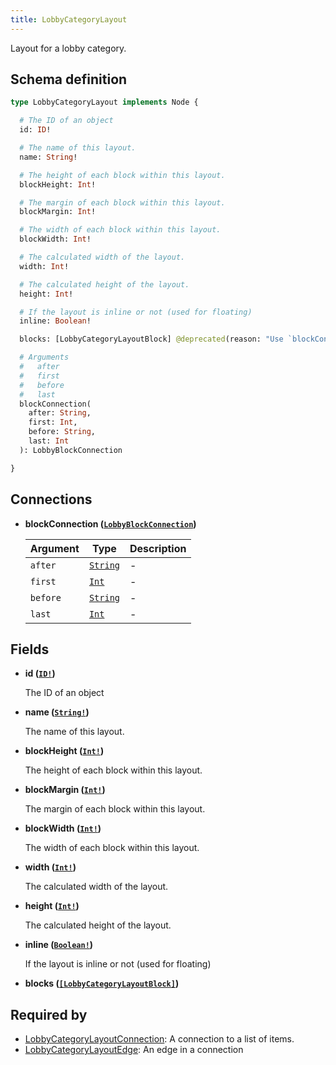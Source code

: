 ```yaml
---
title: LobbyCategoryLayout
---
```


Layout for a lobby category.

## Schema definition
```graphql
type LobbyCategoryLayout implements Node {

  # The ID of an object
  id: ID!

  # The name of this layout.
  name: String!

  # The height of each block within this layout.
  blockHeight: Int!

  # The margin of each block within this layout.
  blockMargin: Int!

  # The width of each block within this layout.
  blockWidth: Int!

  # The calculated width of the layout.
  width: Int!

  # The calculated height of the layout.
  height: Int!

  # If the layout is inline or not (used for floating)
  inline: Boolean!

  blocks: [LobbyCategoryLayoutBlock] @deprecated(reason: "Use `blockConnection` instead.")

  # Arguments
  #   after
  #   first
  #   before
  #   last
  blockConnection(
    after: String,
    first: Int,
    before: String,
    last: Int
  ): LobbyBlockConnection

}
```

## Connections

* **blockConnection ([`LobbyBlockConnection`](graphql/schema/lobbyblockconnection.md))**

  Argument | Type | Description
  -------- | ---- | -----------
  `after` | [`String`](graphql/schema/string.md) | -
  `first` | [`Int`](graphql/schema/int.md) | -
  `before` | [`String`](graphql/schema/string.md) | -
  `last` | [`Int`](graphql/schema/int.md) | -


## Fields

* **id ([`ID!`](graphql/schema/id.md))**

  The ID of an object

* **name ([`String!`](graphql/schema/string.md))**

  The name of this layout.

* **blockHeight ([`Int!`](graphql/schema/int.md))**

  The height of each block within this layout.

* **blockMargin ([`Int!`](graphql/schema/int.md))**

  The margin of each block within this layout.

* **blockWidth ([`Int!`](graphql/schema/int.md))**

  The width of each block within this layout.

* **width ([`Int!`](graphql/schema/int.md))**

  The calculated width of the layout.

* **height ([`Int!`](graphql/schema/int.md))**

  The calculated height of the layout.

* **inline ([`Boolean!`](graphql/schema/boolean.md))**

  If the layout is inline or not (used for floating)

* **blocks ([`[LobbyCategoryLayoutBlock]`](graphql/schema/lobbycategorylayoutblock.md))**



## Required by
* [LobbyCategoryLayoutConnection](graphql/schema/lobbycategorylayoutconnection.md): A connection to a list of items.
* [LobbyCategoryLayoutEdge](graphql/schema/lobbycategorylayoutedge.md): An edge in a connection
